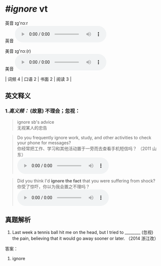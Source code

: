 # ***\#ignore*** vt
英音 ɪɡ'nɔːr  
英音
<audio src="./media/ignore-B.aac" controls="controls"></audio>

美音 ɪɡ'nɔː(r)  
美音
<audio src="./media/ignore.aac" controls="controls"></audio>



| 词频 4 | 口语 2 | 书面 2 | 阅读 3 |  

英文释义
---
### 1.*高义频：* **(故意) 不理会；忽视：**  

 > ignore sb's advice  
 > 无视某人的忠告    

 > Do you frequently ignore work, study, and other activities to check your phone for messages?   
 > 你经常把工作、学习和其他活动置于一旁而去查看手机短信吗？  （2011 山东）  
<audio src="./media/ignore-1.aac" controls="controls"></audio>

 > Did you think I'd **ignore the fact** that you were suffering from shock?  
 > 你受了惊吓，你以为我会置之不理吗？    
<audio src="./media/ignore-2.aac" controls="controls"></audio>


真题解析
---
1. Last week a tennis ball hit me on the head, but I tried to ________ (忽视) the pain, believing that it would go away sooner or later.   （2014 浙江改）  

答案：
1. ignore  

